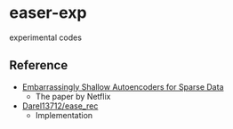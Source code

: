# easer-exp

experimental codes

## Reference

- [Embarrassingly Shallow Autoencoders for Sparse Data](https://arxiv.org/abs/1905.03375)
  - The paper by Netflix
- [Darel13712/ease_rec](https://github.com/Darel13712/ease_rec)
  - Implementation
